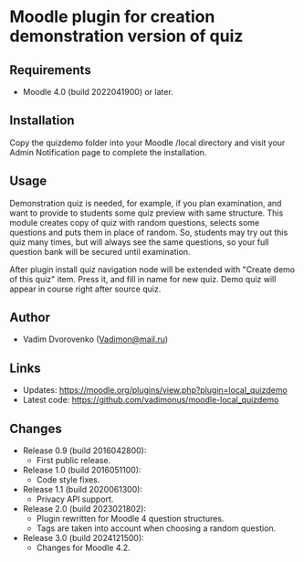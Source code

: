 Moodle plugin for creation demonstration version of quiz
========================================================

Requirements
------------
- Moodle 4.0 (build 2022041900) or later.

Installation
------------
Copy the quizdemo folder into your Moodle /local directory and visit your Admin Notification page to complete the installation.

Usage
-----
Demonstration quiz is needed, for example, if you plan examination, and want to provide to 
students some quiz preview with same structure. This module creates copy of quiz with random questions, 
selects some questions and puts them in place of random. So, students may try out this quiz many times, 
but will always see the same questions, so your full question bank will be secured until examination.

After plugin install quiz navigation node will be extended with "Create demo of this quiz" item. 
Press it, and fill in name for new quiz. Demo quiz will appear in course right after source quiz.

Author
------
- Vadim Dvorovenko (Vadimon@mail.ru)

Links
-----
- Updates: https://moodle.org/plugins/view.php?plugin=local_quizdemo
- Latest code: https://github.com/vadimonus/moodle-local_quizdemo

Changes
-------
- Release 0.9 (build 2016042800):
  - First public release.
- Release 1.0 (build 2016051100):
  - Code style fixes.
- Release 1.1 (build 2020061300):
  - Privacy API support.
- Release 2.0 (build 2023021802):
  - Plugin rewritten for Moodle 4 question structures.
  - Tags are taken into account when choosing a random question.
- Release 3.0 (build 2024121500):
  - Changes for Moodle 4.2.
